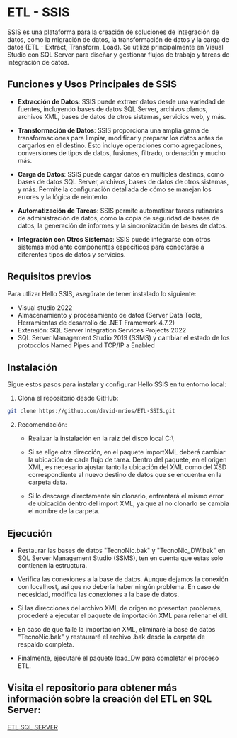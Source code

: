 
# ETL - SSIS

SSIS es una plataforma para la creación de soluciones de integración de datos, como la migración de datos, la transformación de datos y la carga de datos (ETL - Extract, Transform, Load). Se utiliza principalmente en Visual Studio con SQL Server para diseñar y gestionar flujos de trabajo y tareas de integración de datos.

## Funciones y Usos Principales de SSIS

- **Extracción de Datos**: SSIS puede extraer datos desde una variedad de fuentes, incluyendo bases de datos SQL Server, archivos planos, archivos XML, bases de datos de otros sistemas, servicios web, y más.

- **Transformación de Datos**: SSIS proporciona una amplia gama de transformaciones para limpiar, modificar y preparar los datos antes de cargarlos en el destino. Esto incluye operaciones como agregaciones, conversiones de tipos de datos, fusiones, filtrado, ordenación y mucho más.

- **Carga de Datos**: SSIS puede cargar datos en múltiples destinos, como bases de datos SQL Server, archivos, bases de datos de otros sistemas, y más. Permite la configuración detallada de cómo se manejan los errores y la lógica de reintento.

- **Automatización de Tareas**: SSIS permite automatizar tareas rutinarias de administración de datos, como la copia de seguridad de bases de datos, la generación de informes y la sincronización de bases de datos.

- **Integración con Otros Sistemas**: SSIS puede integrarse con otros sistemas mediante componentes específicos para conectarse a diferentes tipos de datos y servicios.

## Requisitos previos

Para utlizar Hello SSIS, asegúrate de tener instalado lo siguiente:

- Visual studio 2022
- Almacenamiento y procesamiento de datos (Server Data Tools, Herramientas de desarrollo de .NET Framework 4.7.2)
- Extensión: SQL Server Integration Services Projects 2022
- SQL Server Management Studio 2019 (SSMS) y cambiar el estado de los protocolos Named Pipes and TCP/IP a Enabled 


## Instalación

Sigue estos pasos para instalar y configurar Hello SSIS en tu entorno local:

1. Clona el repositorio  desde GitHub:
```bash 
git clone https://github.com/david-mrios/ETL-SSIS.git
```
2. Recomendación:

    -  Realizar la instalación en la raiz del disco local C:\ 

    - Si se elige otra dirección, en el paquete importXML deberá cambiar la ubicación de cada flujo de tarea. Dentro del paquete, en el origen XML, es necesario ajustar tanto la ubicación del XML como del XSD correspondiente al nuevo destino de datos que se encuentra en la carpeta data.

    - Si lo descarga directamente sin clonarlo, enfrentará el mismo error de ubicación dentro del import XML, ya que al no clonarlo se cambia el nombre de la carpeta.

## Ejecución

- Restaurar las bases de datos "TecnoNic.bak" y "TecnoNic_DW.bak" en SQL Server Management Studio (SSMS), ten en cuenta que estas solo contienen la estructura.

- Verifica las conexiones a la base de datos. Aunque dejamos la conexión con localhost, así que no debería haber ningún problema. En caso de necesidad, modifica las conexiones a la base de datos.

- Si las direcciones del archivo XML de origen no presentan problemas, procederé a ejecutar el paquete de importación XML para rellenar el dll.

- En caso de que falle la importación XML, eliminaré la base de datos "TecnoNic.bak" y restauraré el archivo .bak desde la carpeta de respaldo completa. 

- Finalmente, ejecutaré el paquete load_Dw para completar el proceso ETL.

## Visita el repositorio para obtener más información sobre la creación del ETL en SQL Server: 

[ETL SQL SERVER](https://github.com/david-mrios/ETL-SQL-SERVER.git)

